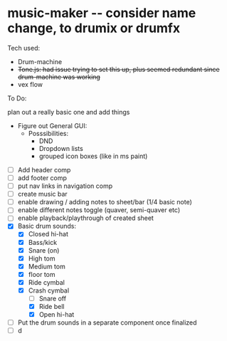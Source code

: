 # music-maker -- consider name change, to drumix or drumfx

Tech used:

- Drum-machine
- ~~Tone.js: had issue trying to set this up, plus seemed redundant since drum-machine was working~~ 
- vex flow






To Do:

plan out a really basic one and add things

- Figure out General GUI: 
  - Posssibilities:
    - DND
    - Dropdown lists
    - grouped icon boxes (like in ms paint)
- [ ] Add header comp
- [ ] add footer comp
- [ ] put nav links in navigation comp
- [ ] create music bar 
- [ ] enable drawing / adding notes to sheet/bar (1/4 basic note)
- [ ] enable different notes toggle (quaver, semi-quaver etc)
- [ ] enable playback/playthrough of created sheet
- [x] Basic drum sounds:
  - [x] Closed hi-hat
  - [x] Bass/kick
  - [x] Snare (on)
  - [x] High tom
  - [x] Medium tom
  - [x] floor tom
  - [x] Ride cymbal
  - [x] Crash cymbal
    - [ ] Snare off
    - [x] Ride bell
    - [x] Open hi-hat
- [ ] Put the drum sounds in a separate component once finalized
- [ ] d